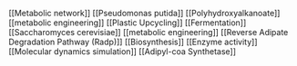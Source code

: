 [[Metabolic network]]
[[Pseudomonas putida]]
[[Polyhydroxyalkanoate]]
[[metabolic engineering]]
[[Plastic Upcycling]]
[[Fermentation]]
[[Saccharomyces cerevisiae]]
[[metabolic engineering]]
[[Reverse Adipate Degradation Pathway (Radp)]]
[[Biosynthesis]]
[[Enzyme activity]]
[[Molecular dynamics simulation]]
[[Adipyl-coa Synthetase]]
